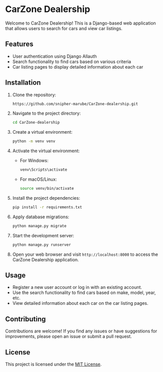 # CarZone Dealership

Welcome to CarZone Dealership! This is a Django-based web application that allows users to search for cars and view car listings.

## Features

- User authentication using Django Allauth
- Search functionality to find cars based on various criteria
- Car listing pages to display detailed information about each car

## Installation

1. Clone the repository:

    ```bash
    https://github.com/snipher-marube/CarZone-dealership.git
    ```

2. Navigate to the project directory:

    ```bash
    cd CarZone-dealership
    ```

3. Create a virtual environment:

    ```bash
    python -m venv venv
    ```

4. Activate the virtual environment:

    - For Windows:

      ```bash
      venv\Scripts\activate
      ```

    - For macOS/Linux:

      ```bash
      source venv/bin/activate
      ```

5. Install the project dependencies:

    ```bash
    pip install -r requirements.txt
    ```

6. Apply database migrations:

    ```bash
    python manage.py migrate
    ```

7. Start the development server:

    ```bash
    python manage.py runserver
    ```

8. Open your web browser and visit `http://localhost:8000` to access the CarZone Dealership application.

## Usage

- Register a new user account or log in with an existing account.
- Use the search functionality to find cars based on make, model, year, etc.
- View detailed information about each car on the car listing pages.

## Contributing

Contributions are welcome! If you find any issues or have suggestions for improvements, please open an issue or submit a pull request.

## License

This project is licensed under the [MIT License](LICENSE).
